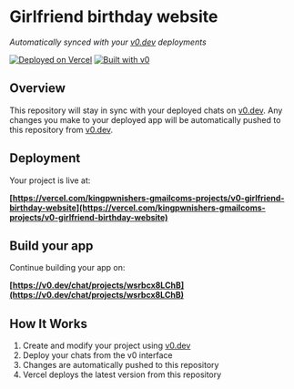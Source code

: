 # Girlfriend birthday website

*Automatically synced with your [v0.dev](https://v0.dev) deployments*

[![Deployed on Vercel](https://img.shields.io/badge/Deployed%20on-Vercel-black?style=for-the-badge&logo=vercel)](https://vercel.com/kingpwnishers-gmailcoms-projects/v0-girlfriend-birthday-website)
[![Built with v0](https://img.shields.io/badge/Built%20with-v0.dev-black?style=for-the-badge)](https://v0.dev/chat/projects/wsrbcx8LChB)

## Overview

This repository will stay in sync with your deployed chats on [v0.dev](https://v0.dev).
Any changes you make to your deployed app will be automatically pushed to this repository from [v0.dev](https://v0.dev).

## Deployment

Your project is live at:

**[https://vercel.com/kingpwnishers-gmailcoms-projects/v0-girlfriend-birthday-website](https://vercel.com/kingpwnishers-gmailcoms-projects/v0-girlfriend-birthday-website)**

## Build your app

Continue building your app on:

**[https://v0.dev/chat/projects/wsrbcx8LChB](https://v0.dev/chat/projects/wsrbcx8LChB)**

## How It Works

1. Create and modify your project using [v0.dev](https://v0.dev)
2. Deploy your chats from the v0 interface
3. Changes are automatically pushed to this repository
4. Vercel deploys the latest version from this repository